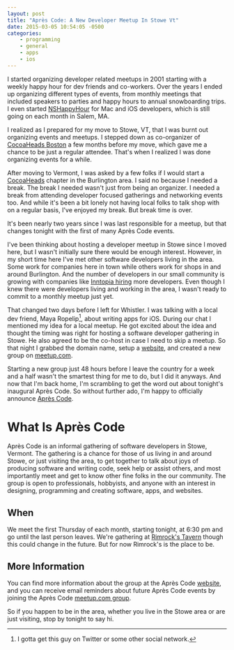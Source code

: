 ```yaml
---
layout: post
title: "Après Code: A New Developer Meetup In Stowe Vt"
date: 2015-03-05 10:54:05 -0500
categories: 
    - programming
    - general
    - apps
    - ios
---
```

I started organizing developer related meetups in 2001 starting with a weekly happy hour for dev friends and co-workers. Over the years I ended up organizing different types of events, from monthly meetings that included speakers to parties and happy hours to annual snowboarding trips. I even started [NSHappyHour][1] for Mac and iOS developers, which is still going on each month in Salem, MA.

I realized as I prepared for my move to Stowe, VT, that I was burnt out organizing events and meetups. I stepped down as co-organizer of [CocoaHeads Boston][2] a few months before my move, which gave me a chance to be just a regular attendee. That's when I realized I was done organizing events for a while.

After moving to Vermont, I was asked by a few folks if I would start a [CocoaHeads][3] chapter in the Burlington area. I said no because I needed a break. The break I needed wasn't just from being an organizer. I needed a break from attending developer focused gatherings and networking events too. And while it's been a bit lonely not having local folks to talk shop with on a regular basis, I've enjoyed my break. But break time is over.

It's been nearly two years since I was last responsible for a meetup, but that changes tonight with the first of many Après Code events.

I've been thinking about hosting a developer meetup in Stowe since I moved here, but I wasn't initially sure there would be enough interest. However, in my short time here I've met other software developers living in the area. Some work for companies here in town while others work for shops in and around Burlington. And the number of developers in our small community is growing with companies like [Inntopia hiring][4] more developers. Even though I knew there were developers living and working in the area, I wasn't ready to commit to a monthly meetup just yet. 

That changed two days before I left for Whistler. I was talking with a local dev friend, Maya Ropelip[^1], about writing apps for iOS. During our chat I mentioned my idea for a local meetup. He got excited about the idea and thought the timing was right for hosting a software developer gathering in Stowe. He also agreed to be the co-host in case I need to skip a meetup. So that night I grabbed the domain name, setup a [website][5], and created a new group on [meetup.com][6]. 

Starting a new group just 48 hours before I leave the country for a week and a half wasn't the smartest thing for me to do, but I did it anyways. And now that I'm back home, I'm scrambling to get the word out about tonight's inaugural Après Code. So without further ado, I'm happy to officially announce [Après Code][5]. 

# What Is Après Code

Après Code is an informal gathering of software developers in Stowe, Vermont. The gathering is a chance for those of us living in and around Stowe, or just visiting the area, to get together to talk about joys of producing software and writing code, seek help or assist others, and most importantly meet and get to know other fine folks in the our community. The group is open to professionals, hobbyists, and anyone with an interest in designing, programming and creating software, apps, and websites.

## When

We meet the first Thursday of each month, starting tonight, at 6:30 pm and go until the last person leaves. We're gathering at [Rimrock's Tavern][7] though this could change in the future. But for now Rimrock's is the place to be.

## More Information

You can find more information about the group at the Après Code [website][5], and you can receive email reminders about future Après Code events by joining the Après Code [meetup.com group][6].

So if you happen to be in the area, whether you live in the Stowe area or are just visiting, stop by tonight to say hi.

[^1]: I gotta get this guy on Twitter or some other social network.

[1]: http://www.nshappyhour.org
[2]: http://www.cocoaheadsboston.org
[3]: http://cocoaheads.org
[4]: http://corp.inntopia.com/careers/
[5]: http://www.apres-code.com/
[6]: http://www.meetup.com/Apres-Code/
[7]: http://rimrocksmountaintavern.com/
